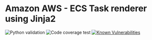 # Amazon AWS - ECS Task renderer using Jinja2

![Python validation](https://github.com/lejmr/amazon-ecs-render-task-definition/workflows/Python%20validation/badge.svg)
![Code coverage test](https://github.com/lejmr/amazon-ecs-render-task-definition/workflows/Code%20coverage%20test/badge.svg)
[![Known Vulnerabilities](https://snyk.io/test/github/lejmr/amazon-ecs-render-task-definition/badge.svg?targetFile=requirements.txt)](https://snyk.io/test/github/lejmr/amazon-ecs-render-task-definition?targetFile=requirements.txt)
